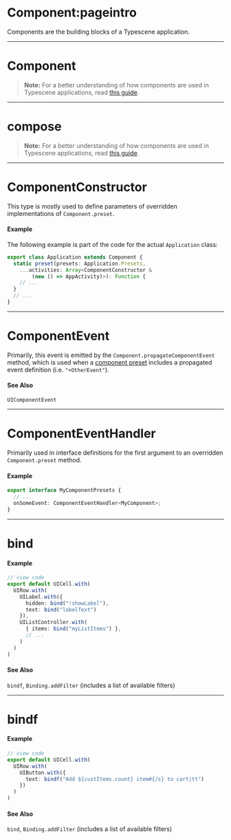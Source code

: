 # Component:pageintro
Components are the building blocks of a Typescene application.

---
# Component
> **Note:** For a better understanding of how components are used in Typescene applications, read [this guide](/docs/guides/components).

---
# compose
> **Note:** For a better understanding of how components are used in Typescene applications, read [this guide](/docs/guides/components).

---
# ComponentConstructor
This type is mostly used to define parameters of overridden implementations of `Component.preset`.
#### Example
The following example is part of the code for the actual `Application` class:
```typescript
export class Application extends Component {
  static preset(presets: Application.Presets,
    ...activities: Array<ComponentConstructor &
        (new () => AppActivity)>): Function {
    // ...
  }
  // ...
}
```

---
# ComponentEvent
Primarily, this event is emitted by the `Component.propagateComponentEvent` method, which is used when a [component preset](/docs/guides/components#presets) includes a propagated event definition (i.e. `"+OtherEvent"`).
#### See Also
`UIComponentEvent`

---
# ComponentEventHandler
Primarily used in interface definitions for the first argument to an overridden `Component.preset` method.
#### Example
```typescript
export interface MyComponentPresets {
  // ...
  onSomeEvent: ComponentEventHandler<MyComponent>;
}
```

---
# bind
#### Example
```typescript
// view code
export default UICell.with(
  UIRow.with(
    UILabel.with({
      hidden: bind("!showLabel"),
      text: bind("labelText")
    }),
    UIListController.with(
      { items: bind("myListItems") },
      // ...
    )
  )
)
```

#### See Also
`bindf`, `Binding.addFilter` (includes a list of available filters)

---
# bindf
#### Example
```typescript
// view code
export default UICell.with(
  UIRow.with(
    UIButton.with({
      text: bindf("Add ${custItems.count} item#{/s} to cart|tt")
    })
  )
)
```

#### See Also
`bind`, `Binding.addFilter` (includes a list of available filters)
